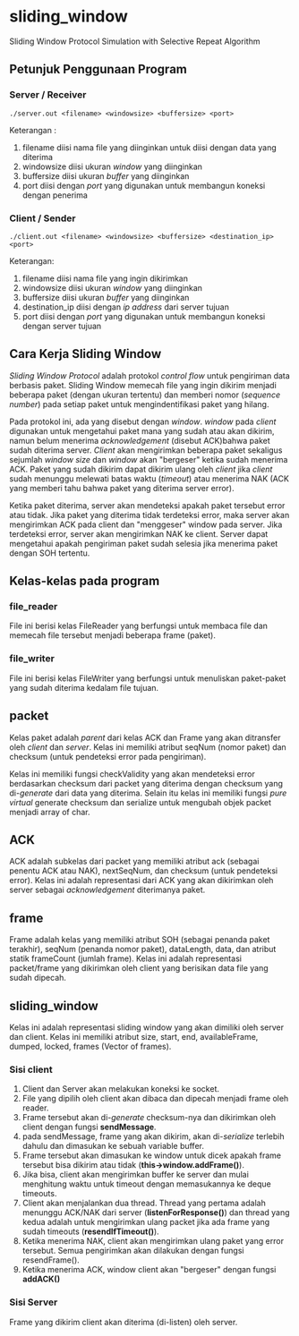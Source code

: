 # sliding_window
Sliding Window Protocol Simulation with Selective Repeat Algorithm

## Petunjuk Penggunaan Program

### Server / Receiver
```
./server.out <filename> <windowsize> <buffersize> <port>
```
Keterangan :
1. filename diisi nama file yang diinginkan untuk diisi dengan data yang diterima
2. windowsize diisi ukuran *window* yang diinginkan
3. buffersize diisi ukuran *buffer* yang diinginkan
4. port diisi dengan *port* yang digunakan untuk membangun koneksi dengan penerima

### Client / Sender
```
./client.out <filename> <windowsize> <buffersize> <destination_ip> <port>
```

Keterangan:
1. filename diisi nama file yang ingin dikirimkan
2. windowsize diisi ukuran *window* yang diinginkan
3. buffersize diisi ukuran *buffer* yang diinginkan
4. destination_ip diisi dengan *ip address* dari server tujuan
5. port diisi dengan *port* yang digunakan untuk membangun koneksi dengan server tujuan

## Cara Kerja Sliding Window
*Sliding Window Protocol* adalah protokol *control flow* untuk pengiriman data berbasis paket. Sliding Window memecah file yang ingin dikirim menjadi beberapa paket (dengan ukuran tertentu) dan memberi nomor (*sequence number*) pada setiap paket untuk mengindentifikasi paket yang hilang.

Pada protokol ini, ada yang disebut dengan *window*. *window* pada *client* digunakan untuk mengetahui paket mana yang sudah atau akan dikirim, namun belum menerima *acknowledgement* (disebut ACK)bahwa  paket sudah diterima server. *Client* akan mengirimkan beberapa paket sekaligus sejumlah *window size* dan *window* akan "bergeser" ketika sudah menerima ACK. Paket yang sudah dikirim dapat dikirim ulang oleh *client* jika *client* sudah menunggu melewati batas waktu (*timeout*) atau menerima NAK (ACK yang memberi tahu bahwa paket yang diterima server error).

Ketika paket diterima, server akan mendeteksi apakah paket tersebut error atau tidak. Jika paket yang diterima tidak terdeteksi error, maka server akan mengirimkan ACK pada client dan "menggeser" window pada server. Jika terdeteksi error, server akan mengirimkan NAK ke client. Server dapat mengetahui apakah pengiriman paket sudah selesia jika menerima paket dengan SOH tertentu.

## Kelas-kelas pada program

### file_reader

File ini berisi kelas FileReader yang berfungsi untuk membaca file dan memecah file tersebut menjadi beberapa frame (paket).

### file_writer

File ini berisi kelas FileWriter yang berfungsi untuk menuliskan paket-paket yang sudah diterima kedalam file tujuan.

## packet

Kelas paket adalah *parent* dari kelas ACK dan Frame yang akan ditransfer oleh *client* dan *server*. Kelas ini memiliki atribut seqNum (nomor paket) dan checksum (untuk pendeteksi error pada pengiriman).

Kelas ini memiliki fungsi checkValidity yang akan mendeteksi error berdasarkan checksum dari packet yang diterima dengan checksum yang di-*generate* dari data yang diterima. Selain itu kelas ini memiliki fungsi *pure virtual* generate checksum dan serialize untuk mengubah objek packet menjadi array of char.

## ACK

ACK adalah subkelas dari packet yang memiliki atribut ack (sebagai penentu ACK atau NAK), nextSeqNum, dan checksum (untuk pendeteksi error). Kelas ini adalah representasi dari ACK yang akan dikirimkan oleh server sebagai *acknowledgement* diterimanya paket.


## frame

Frame adalah kelas yang memiliki atribut SOH (sebagai penanda paket terakhir), seqNum (penanda nomor paket), dataLength, data, dan atribut statik frameCount (jumlah frame).
Kelas ini adalah representasi packet/frame yang dikirimkan oleh client yang berisikan data file yang sudah dipecah.

## sliding_window

Kelas ini adalah representasi sliding window yang akan dimiliki oleh server dan client. Kelas ini memiliki atribut size, start, end, availableFrame, dumped, locked, frames (Vector of frames).

### Sisi client

1. Client dan Server akan melakukan koneksi ke socket.
2. File yang dipilih oleh client akan dibaca dan dipecah menjadi frame oleh reader.
3. Frame tersebut akan di-*generate* checksum-nya dan dikirimkan oleh client dengan fungsi **sendMessage**.
  1. pada sendMessage, frame yang akan dikirim, akan di-*serialize* terlebih dahulu dan dimasukan ke sebuah variable buffer.
  2. Frame tersebut akan dimasukan ke window untuk dicek apakah frame tersebut bisa dikirim atau tidak (**this->window.addFrame()**).
  3. Jika bisa, client akan mengirimkan buffer ke server dan mulai menghitung waktu untuk timeout dengan memasukannya ke deque timeouts.
4. Client akan menjalankan dua thread. Thread yang pertama adalah menunggu ACK/NAK dari server (**listenForResponse()**) dan thread yang kedua adalah untuk mengirimkan ulang packet jika ada frame yang sudah timeouts (**resendIfTimeout()**).
5. Ketika menerima NAK, client akan mengirimkan ulang paket yang error tersebut. Semua pengirimkan akan dilakukan dengan fungsi resendFrame().
6. Ketika menerima ACK, window client akan "bergeser" dengan fungsi **addACK()**


### Sisi Server
Frame yang dikirim client akan diterima (di-listen) oleh server.

